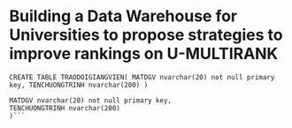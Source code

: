 # Building a Data Warehouse for Universities to propose strategies to improve rankings on U-MULTIRANK
`CREATE TABLE TRAODOIGIANGVIEN(
MATDGV nvarchar(20) not null primary key,
TENCHUONGTRINH nvarchar(200)
)`
```CREATE TABLE TRAODOIGIANGVIEN(
MATDGV nvarchar(20) not null primary key,
TENCHUONGTRINH nvarchar(200)
)```
